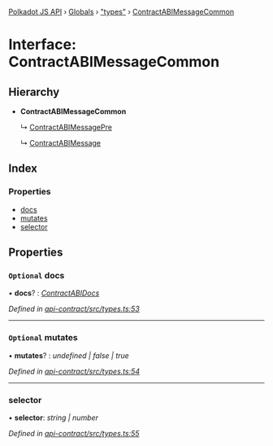 [Polkadot JS API](../README.md) › [Globals](../globals.md) › ["types"](../modules/_types_.md) › [ContractABIMessageCommon](_types_.contractabimessagecommon.md)

# Interface: ContractABIMessageCommon

## Hierarchy

* **ContractABIMessageCommon**

  ↳ [ContractABIMessagePre](_types_.contractabimessagepre.md)

  ↳ [ContractABIMessage](_types_.contractabimessage.md)

## Index

### Properties

* [docs](_types_.contractabimessagecommon.md#optional-docs)
* [mutates](_types_.contractabimessagecommon.md#optional-mutates)
* [selector](_types_.contractabimessagecommon.md#selector)

## Properties

### `Optional` docs

• **docs**? : *[ContractABIDocs](../modules/_types_.md#contractabidocs)*

*Defined in [api-contract/src/types.ts:53](https://github.com/polkadot-js/api/blob/01a4d6b4a/packages/api-contract/src/types.ts#L53)*

___

### `Optional` mutates

• **mutates**? : *undefined | false | true*

*Defined in [api-contract/src/types.ts:54](https://github.com/polkadot-js/api/blob/01a4d6b4a/packages/api-contract/src/types.ts#L54)*

___

###  selector

• **selector**: *string | number*

*Defined in [api-contract/src/types.ts:55](https://github.com/polkadot-js/api/blob/01a4d6b4a/packages/api-contract/src/types.ts#L55)*
